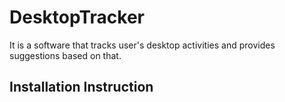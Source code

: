 # DesktopTracker

It is a software that tracks user's desktop activities and provides suggestions based on that.

## Installation Instruction
